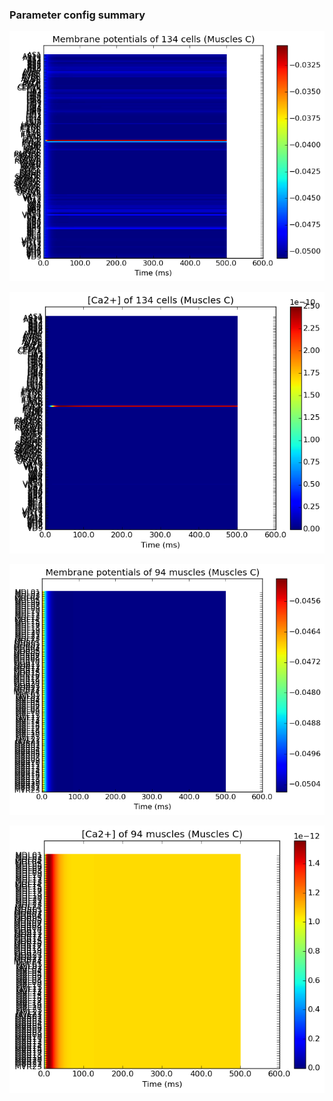 ### Parameter config summary 
<p><img alt="?" src="neurons_C_Muscles.png"/></p>
<p><img alt=" " src="neuron_activity_C_Muscles.png"/></p>
<p><img alt=" " src="muscles_C_Muscles.png"/></p>
<p><img alt=" " src="muscle_activity_C_Muscles.png"/></p>
